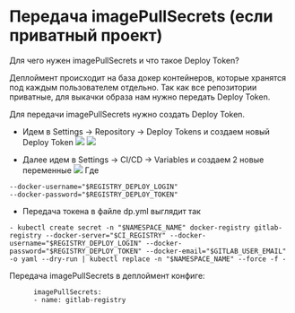 # Передача imagePullSecrets (если приватный проект)

Для чего нужен imagePullSecrets и что такое Deploy Token?

Деплоймент происходит на база докер контейнеров, которые хранятся под каждым пользователем отдельно. Так как все репозитории приватные, для выкачки образа нам нужно передать Deploy Token.

Для передачи imagePullSecrets нужно создать Deploy Token.

- Идем в  Settings → Repository  → Deploy Tokens и создаем новый Deploy Token
![](http://i.piccy.info/i9/c1f02cae1c651fca4b9de4c9bec5eaeb/1570100962/44226/1333933/deploy_token.png)
![](http://i.piccy.info/i9/fc02e9cb354bc3b767acbe18d11c6667/1570100990/33688/1333933/Snymok_ekrana_ot_2019_10_03_14_06_46.png)

- Далее идем в  Settings → CI/CD → Variables и создаем 2 новые переменные
![](http://i.piccy.info/i9/5e218844d22a68d5ae818051d881c01c/1566392227/23625/1333933/Snymok_ekrana_ot_2019_08_21_15_56_11.png)
Где
```
--docker-username="$REGISTRY_DEPLOY_LOGIN"
--docker-password="$REGISTRY_DEPLOY_TOKEN"
```
- Передача токена в файле dp.yml выглядит так

```
- kubectl create secret -n "$NAMESPACE_NAME" docker-registry gitlab-registry --docker-server="$CI_REGISTRY" --docker-username="$REGISTRY_DEPLOY_LOGIN" --docker-password="$REGISTRY_DEPLOY_TOKEN" --docker-email="$GITLAB_USER_EMAIL" -o yaml --dry-run | kubectl replace -n "$NAMESPACE_NAME" --force -f -
```

Передача imagePullSecrets в деплоймент конфиге:

```
      imagePullSecrets:
      - name: gitlab-registry

```
